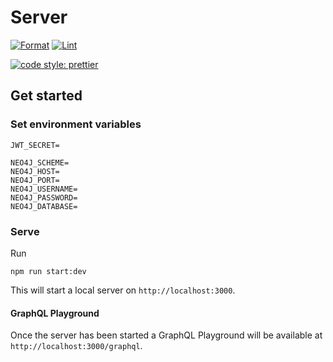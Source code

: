 # Server

[![Format](https://github.com/ContechOS/Server/actions/workflows/format.yml/badge.svg)](https://github.com/ContechOS/Server/actions/workflows/format.yml)
[![Lint](https://github.com/ContechOS/Server/actions/workflows/lint.yml/badge.svg)](https://github.com/ContechOS/Server/actions/workflows/lint.yml)

[![code style: prettier](https://img.shields.io/badge/code_style-prettier-ff69b4.svg)](https://github.com/prettier/prettier)

## Get started

### Set environment variables

```
JWT_SECRET=

NEO4J_SCHEME=
NEO4J_HOST=
NEO4J_PORT=
NEO4J_USERNAME=
NEO4J_PASSWORD=
NEO4J_DATABASE=
```

### Serve

Run

```
npm run start:dev
```

This will start a local server on `http://localhost:3000`.

#### GraphQL Playground

Once the server has been started a GraphQL Playground will be available at `http://localhost:3000/graphql`.
